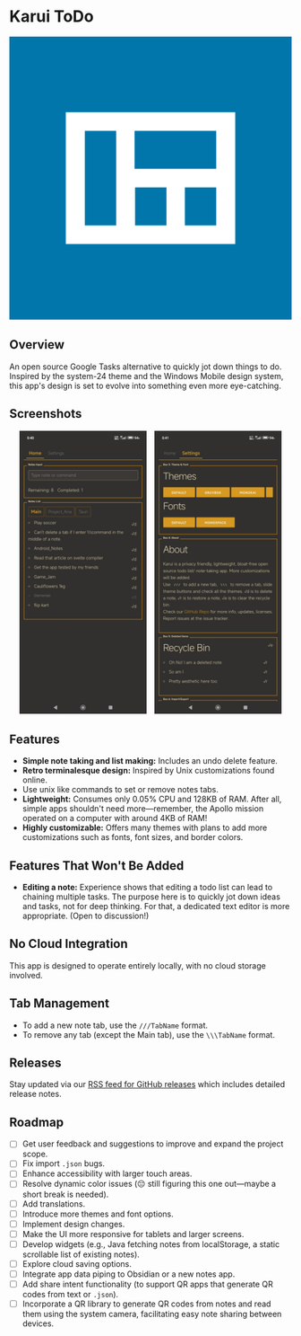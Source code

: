 # Karui ToDo

<div align="center">
  <img src="fastlane/metadata/android/en-US/images/icon.png" alt="App Icon" />
</div>

## Overview

An open source Google Tasks alternative to quickly jot down things to do.  
Inspired by the system-24 theme and the Windows Mobile design system, this app's design is set to evolve into something even more eye-catching.

## Screenshots

<div align="center">
  <img src="fastlane/metadata/android/en-US/images/1.jpg" alt="Screenshot 1" width="45%" style="margin-right: 10px;">
  <img src="fastlane/metadata/android/en-US/images/2.jpg" alt="Screenshot 2" width="45%">
</div>

## Features

- **Simple note taking and list making:** Includes an undo delete feature.
- **Retro terminalesque design:** Inspired by Unix customizations found online.
- Use unix like commands to set or remove notes tabs.
- **Lightweight:** Consumes only 0.05% CPU and 128KB of RAM. After all, simple apps shouldn't need more—remember, the Apollo mission operated on a computer with around 4KB of RAM!
- **Highly customizable:** Offers many themes with plans to add more customizations such as fonts, font sizes, and border colors.

## Features That Won't Be Added

- **Editing a note:** Experience shows that editing a todo list can lead to chaining multiple tasks. The purpose here is to quickly jot down ideas and tasks, not for deep thinking. For that, a dedicated text editor is more appropriate. (Open to discussion!)

## No Cloud Integration

This app is designed to operate entirely locally, with no cloud storage involved.

## Tab Management

- To add a new note tab, use the `///TabName` format.
- To remove any tab (except the Main tab), use the `\\\TabName` format.

## Releases

Stay updated via our [RSS feed for GitHub releases](https://github.com/ronynn/karui/releases.atom) which includes detailed release notes.

## Roadmap

- [ ] Get user feedback and suggestions to improve and expand the project scope.
- [ ] Fix import `.json` bugs.
- [ ] Enhance accessibility with larger touch areas.
- [ ] Resolve dynamic color issues (😔 still figuring this one out—maybe a short break is needed).
- [ ] Add translations.
- [ ] Introduce more themes and font options.
- [ ] Implement design changes.
- [ ] Make the UI more responsive for tablets and larger screens.
- [ ] Develop widgets (e.g., Java fetching notes from localStorage, a static scrollable list of existing notes).
- [ ] Explore cloud saving options.
- [ ] Integrate app data piping to Obsidian or a new notes app.
- [ ] Add share intent functionality (to support QR apps that generate QR codes from text or `.json`).
- [ ] Incorporate a QR library to generate QR codes from notes and read them using the system camera, facilitating easy note sharing between devices.